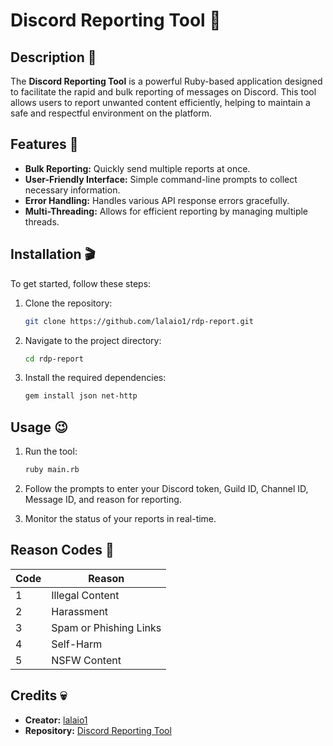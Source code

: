 # Discord Reporting Tool 🚀

## Description 🥋

The **Discord Reporting Tool** is a powerful Ruby-based application designed to facilitate the rapid and bulk reporting of messages on Discord. This tool allows users to report unwanted content efficiently, helping to maintain a safe and respectful environment on the platform.

## Features 🎊

- **Bulk Reporting:** Quickly send multiple reports at once.
- **User-Friendly Interface:** Simple command-line prompts to collect necessary information.
- **Error Handling:** Handles various API response errors gracefully.
- **Multi-Threading:** Allows for efficient reporting by managing multiple threads.

## Installation 🎬

To get started, follow these steps:

1. Clone the repository:

   ```bash
   git clone https://github.com/lalaio1/rdp-report.git
   ```

2. Navigate to the project directory:

   ```bash
   cd rdp-report
   ```

3. Install the required dependencies:

   ```bash
   gem install json net-http
   ```

## Usage 😉

1. Run the tool:

   ```bash
   ruby main.rb
   ```

2. Follow the prompts to enter your Discord token, Guild ID, Channel ID, Message ID, and reason for reporting.

3. Monitor the status of your reports in real-time.


## Reason Codes 🎪

| Code | Reason                           |
|------|----------------------------------|
| 1    | Illegal Content                  |
| 2    | Harassment                       |
| 3    | Spam or Phishing Links           |
| 4    | Self-Harm                        |
| 5    | NSFW Content                     |


## Credits 💀

- **Creator:** [lalaio1](https://github.com/lalaio1)
- **Repository:** [Discord Reporting Tool](https://github.com/lalaio1/rdp-report)

